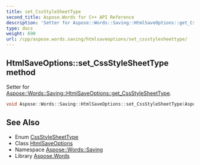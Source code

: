 ```yaml
---
title: set_CssStyleSheetType
second_title: Aspose.Words for C++ API Reference
description: 'Setter for Aspose::Words::Saving::HtmlSaveOptions::get_CssStyleSheetType.'
type: docs
weight: 690
url: /cpp/aspose.words.saving/htmlsaveoptions/set_cssstylesheettype/
---
```

## HtmlSaveOptions::set_CssStyleSheetType method


Setter for [Aspose::Words::Saving::HtmlSaveOptions::get_CssStyleSheetType](../get_cssstylesheettype/).

```cpp
void Aspose::Words::Saving::HtmlSaveOptions::set_CssStyleSheetType(Aspose::Words::Saving::CssStyleSheetType value)
```

## See Also

* Enum [CssStyleSheetType](../../cssstylesheettype/)
* Class [HtmlSaveOptions](../)
* Namespace [Aspose::Words::Saving](../../)
* Library [Aspose.Words](../../../)
